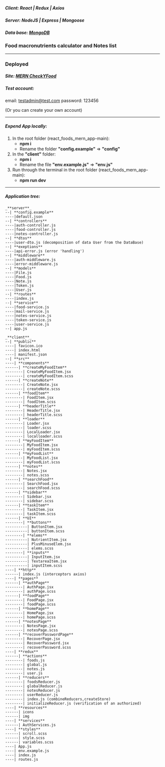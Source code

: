 ##### Client: React | Redux | Axios
##### Server: NodeJS | Express | Mongoose
##### Data base: [MongoDB](https://account.mongodb.com)

### Food macronutrients calculator and Notes list

---
### Deployed
##### Site: [MERN CheckYFood](https://mern-fit-app.herokuapp.com/autorization)
##### Test account:
email: testadmin@test.com
password: 123456

(Or you can create your own account)

---

##### Expend App locally:
1. In the root folder (react_foods_mern_app-main):
    - **npm i**
    - Rename the folder **"config.example"** => **"config"**
2. In the **"client"** folder:
    - **npm i**
    - Rename the file **"env.example.js"** => **"env.js"**
3. Run through the terminal in the root folder (react_foods_mern_app-main):
    - **npm run dev**

---


##### Application tree:
```
_**server**_
--| **config.example**
----|default.json
--| **controllers**
----|auth-controller.js
----|food-controller.js
----|notes-controller.js
--| **dtos**
----|user-dto.js (decomposition of data User from the DataBase)
--| **exeptions**
----|api-error.js (error 'handling')
--| **middleware**
----|auth-middleware.js
----|error-middleware.js
--| **models**
----|File.js
----|Food.js
----|Note.js
----|Token.js
----|User.js
--| **routes**
----|index.js
--| **service**
----|food-service.js
----|mail-service.js
----|notes-service.js
----|token-service.js
----|user-service.js
--| app.js

_**client**_
--| **public**
----| favicon.ico
----| index.html
----| manifest.json
--| **src**
----| **components**
------| **createMyFoodItem**
--------| CreateMyFoodItem.jsx
--------| createMyFoodItem.scss
------| **createNote**
--------| CreateNote.jsx
--------| createNote.scss
------| **foodItem**
--------| FoodItem.jsx
--------| foodItem.scss
------| **headerTitle**
--------| HeaderTitle.jsx
--------| headerTitle.scss
------| **loader**
--------| Loader.jsx
--------| loader.scss
--------| LocalLoader.jsx
--------| localloader.scss
------| **myFoodItem**
--------| MyFoodItem.jsx
--------| myFoodItem.scss
------| **myFoodList**
--------| MyFoodList.jsx
--------| myFoodList.scss
------| **notes**
--------| Notes.jsx
--------| notes.scss
------| **searchFood**
--------| SearchFood.jsx
--------| searchFood.scss
------| **sidebar**
--------| Sidebar.jsx
--------| sidebar.scss
------| **taskItem**
--------| TaskItem.jsx
--------| taskItem.scss
------| **UI**
--------| **buttons**
----------| ButtonItem.jsx
----------| buttonItem.scss
--------| **elems**
----------| NutrientItem.jsx
----------| PlusMinuseElem.jsx
----------| elems.scss
--------| **inputs**
----------| InputItem.jsx
----------| TextareaItem.jsx
----------| inputItem.scss
----| **http**
------| index.js (interceptors axios)
----| **pages**
------| **authPage**
--------| AuthPage.jsx
--------| authPage.scss
------| **foodPage**
--------| FoodPage.jsx
--------| foodPage.scss
------| **homePage**
--------| HomePage.jsx
--------| homePage.scss
------| **notesPage**
--------| NotesPage.jsx
--------| notesPage.scss
------| **recoverPasswordPage**
--------| RecoverPage.jsx
--------| RecoverPassword.jsx
--------| recoverPassword.scss
----| **redux**
------| **actions**
--------| foods.js
--------| global.js
--------| notes.js
--------| user.js
------| **reducers**
--------| foodsReducer.js
--------| globalReducer.js
--------| notesReducer.js
--------| userReducer.js
--------| index.js (combineReducers,createStore)
--------| initializeReducer.js (verification of an authorized)
----| **resources**
------| icons
------| img
----| **services**
------| AuthServices.js
----| **styles**
------| scroll.scss
------| style.scss
------| variables.scss
----| App.js
----| env.example.js
----| index.js
----| routes.js
```


